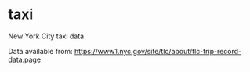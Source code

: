 # taxi
New York City taxi data

Data available from:
https://www1.nyc.gov/site/tlc/about/tlc-trip-record-data.page
